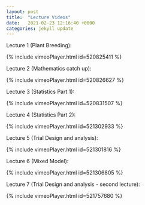```yaml
---
layout: post
title:  "Lecture Videos"
date:   2021-02-23 12:16:40 +0000
categories: jekyll update
---
```

Lecture 1 (Plant Breeding):

{% include vimeoPlayer.html id=520825411 %}

Lecture 2 (Mathematics catch up):

{% include vimeoPlayer.html id=520826627 %}

Lecture 3 (Statistics Part 1):

{% include vimeoPlayer.html id=520831507 %}

Lecture 4 (Statistics Part 2):

{% include vimeoPlayer.html id=521302933 %}

Lecture 5 (Trial Design and analysis):

{% include vimeoPlayer.html id=521301816 %}

Lecture 6 (Mixed Model):

{% include vimeoPlayer.html id=521306805 %}

Lecture 7 (Trial Design and analysis - second lecture):

{% include vimeoPlayer.html id=521757680 %}
